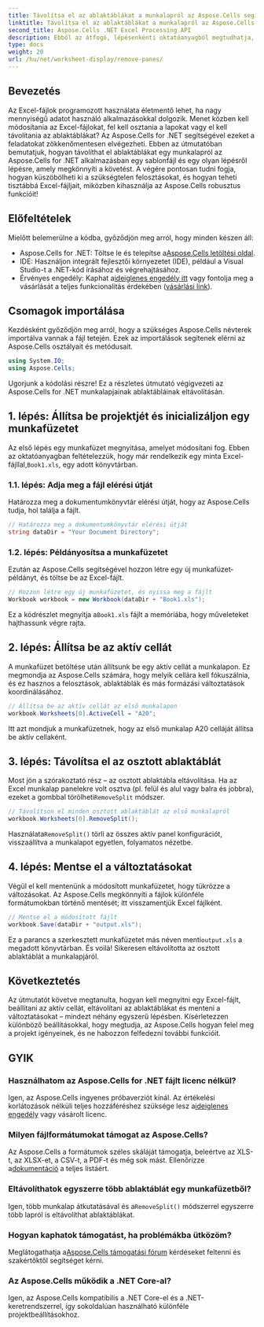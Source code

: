 ```yaml
---
title: Távolítsa el az ablaktáblákat a munkalapról az Aspose.Cells segítségével
linktitle: Távolítsa el az ablaktáblákat a munkalapról az Aspose.Cells segítségével
second_title: Aspose.Cells .NET Excel Processing API
description: Ebből az átfogó, lépésenkénti oktatóanyagból megtudhatja, hogyan távolíthat el ablaktáblákat a munkalapokról az Aspose.Cells for .NET használatával.
type: docs
weight: 20
url: /hu/net/worksheet-display/remove-panes/
---
```

## Bevezetés
Az Excel-fájlok programozott használata életmentő lehet, ha nagy mennyiségű adatot használó alkalmazásokkal dolgozik. Menet közben kell módosítania az Excel-fájlokat, fel kell osztania a lapokat vagy el kell távolítania az ablaktáblákat? Az Aspose.Cells for .NET segítségével ezeket a feladatokat zökkenőmentesen elvégezheti. Ebben az útmutatóban bemutatjuk, hogyan távolíthat el ablaktáblákat egy munkalapról az Aspose.Cells for .NET alkalmazásban egy sablonfájl és egy olyan lépésről lépésre, amely megkönnyíti a követést.
A végére pontosan tudni fogja, hogyan küszöbölheti ki a szükségtelen felosztásokat, és hogyan teheti tisztábbá Excel-fájljait, miközben kihasználja az Aspose.Cells robusztus funkcióit!
## Előfeltételek
Mielőtt belemerülne a kódba, győződjön meg arról, hogy minden készen áll:
-  Aspose.Cells for .NET: Töltse le és telepítse a[Aspose.Cells letöltési oldal](https://releases.aspose.com/cells/net/).
- IDE: Használjon integrált fejlesztői környezetet (IDE), például a Visual Studio-t a .NET-kód írásához és végrehajtásához.
-  Érvényes engedély: Kaphat a[ideiglenes engedély itt](https://purchase.aspose.com/temporary-license/) vagy fontolja meg a vásárlását a teljes funkcionalitás érdekében ([vásárlási link](https://purchase.aspose.com/buy)).
## Csomagok importálása
Kezdésként győződjön meg arról, hogy a szükséges Aspose.Cells névterek importálva vannak a fájl tetején. Ezek az importálások segítenek elérni az Aspose.Cells osztályait és metódusait.
```csharp
using System.IO;
using Aspose.Cells;
```
Ugorjunk a kódolási részre! Ez a részletes útmutató végigvezeti az Aspose.Cells for .NET munkalapjainak ablaktábláinak eltávolításán.
## 1. lépés: Állítsa be projektjét és inicializáljon egy munkafüzetet
 Az első lépés egy munkafüzet megnyitása, amelyet módosítani fog. Ebben az oktatóanyagban feltételezzük, hogy már rendelkezik egy minta Excel-fájllal,`Book1.xls`, egy adott könyvtárban.
### 1.1. lépés: Adja meg a fájl elérési útját
Határozza meg a dokumentumkönyvtár elérési útját, hogy az Aspose.Cells tudja, hol találja a fájlt.
```csharp
// Határozza meg a dokumentumkönyvtár elérési útját
string dataDir = "Your Document Directory";
```
### 1.2. lépés: Példányosítsa a munkafüzetet
Ezután az Aspose.Cells segítségével hozzon létre egy új munkafüzet-példányt, és töltse be az Excel-fájlt.
```csharp
// Hozzon létre egy új munkafüzetet, és nyissa meg a fájlt
Workbook workbook = new Workbook(dataDir + "Book1.xls");
```
 Ez a kódrészlet megnyitja a`Book1.xls` fájlt a memóriába, hogy műveleteket hajthassunk végre rajta.
## 2. lépés: Állítsa be az aktív cellát
A munkafüzet betöltése után állítsunk be egy aktív cellát a munkalapon. Ez megmondja az Aspose.Cells számára, hogy melyik cellára kell fókuszálnia, és ez hasznos a felosztások, ablaktáblák és más formázási változtatások koordinálásához.
```csharp
// Állítsa be az aktív cellát az első munkalapon
workbook.Worksheets[0].ActiveCell = "A20";
```
Itt azt mondjuk a munkafüzetnek, hogy az első munkalap A20 celláját állítsa be aktív cellaként.
## 3. lépés: Távolítsa el az osztott ablaktáblát
 Most jön a szórakoztató rész – az osztott ablaktábla eltávolítása. Ha az Excel munkalap panelekre volt osztva (pl. felül és alul vagy balra és jobbra), ezeket a gombbal törölheti`RemoveSplit` módszer.
```csharp
// Távolítson el minden osztott ablaktáblát az első munkalapról
workbook.Worksheets[0].RemoveSplit();
```
 Használata`RemoveSplit()` törli az összes aktív panel konfigurációt, visszaállítva a munkalapot egyetlen, folyamatos nézetbe.
## 4. lépés: Mentse el a változtatásokat
Végül el kell mentenünk a módosított munkafüzetet, hogy tükrözze a változásokat. Az Aspose.Cells megkönnyíti a fájlok különféle formátumokban történő mentését; itt visszamentjük Excel fájlként.
```csharp
// Mentse el a módosított fájlt
workbook.Save(dataDir + "output.xls");
```
 Ez a parancs a szerkesztett munkafüzetet más néven menti`output.xls` a megadott könyvtárban. És voilà! Sikeresen eltávolította az osztott ablaktáblát a munkalapjáról.
## Következtetés
Az útmutatót követve megtanulta, hogyan kell megnyitni egy Excel-fájlt, beállítani az aktív cellát, eltávolítani az ablaktáblákat és menteni a változtatásokat – mindezt néhány egyszerű lépésben. Kísérletezzen különböző beállításokkal, hogy megtudja, az Aspose.Cells hogyan felel meg a projekt igényeinek, és ne habozzon felfedezni további funkcióit.
## GYIK
### Használhatom az Aspose.Cells for .NET fájlt licenc nélkül?  
 Igen, az Aspose.Cells ingyenes próbaverziót kínál. Az értékelési korlátozások nélküli teljes hozzáféréshez szüksége lesz a[ideiglenes engedély](https://purchase.aspose.com/temporary-license/) vagy vásárolt licenc.
### Milyen fájlformátumokat támogat az Aspose.Cells?  
Az Aspose.Cells a formátumok széles skáláját támogatja, beleértve az XLS-t, az XLSX-et, a CSV-t, a PDF-t és még sok mást. Ellenőrizze a[dokumentáció](https://reference.aspose.com/cells/net/) a teljes listáért.
### Eltávolíthatok egyszerre több ablaktáblát egy munkafüzetből?  
 Igen, több munkalap átkutatásával és a`RemoveSplit()` módszerrel egyszerre több lapról is eltávolíthat ablaktáblákat.
### Hogyan kaphatok támogatást, ha problémákba ütközöm?  
 Meglátogathatja a[Aspose.Cells támogatási fórum](https://forum.aspose.com/c/cells/9) kérdéseket feltenni és szakértőktől segítséget kérni.
### Az Aspose.Cells működik a .NET Core-al?  
Igen, az Aspose.Cells kompatibilis a .NET Core-el és a .NET-keretrendszerrel, így sokoldalúan használható különféle projektbeállításokhoz.
